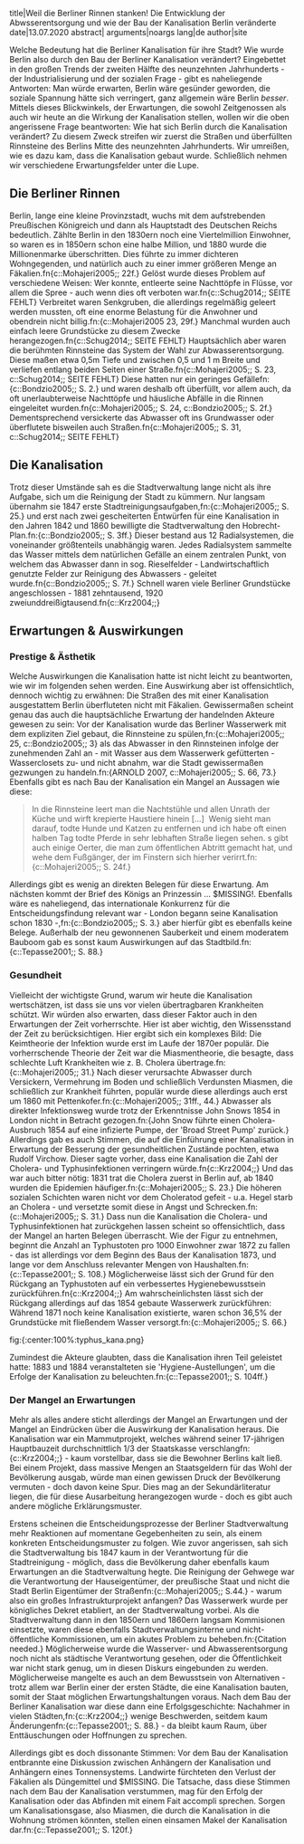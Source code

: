 title|Weil die Berliner Rinnen stanken! Die Entwicklung der Abwsserentsorgung und wie der Bau der Kanalisation Berlin veränderte
date|13.07.2020
abstract|
arguments|noargs
lang|de
author|site

Welche Bedeutung hat die Berliner Kanalisation für ihre Stadt? Wie wurde Berlin also durch den Bau der Berliner Kanalisation verändert? Eingebettet in den großen Trends der zweiten Hälfte des neunzehnten Jahrhunderts - der Industrialisierung und der sozialen Frage - gibt es naheliegende Antworten: Man würde erwarten, Berlin wäre gesünder geworden, die soziale Spannung hätte sich verringert, ganz allgemein wäre Berlin *besser*. Mittels dieses Blickwinkels, der Erwartungen, die sowohl Zeitgenossen als auch wir heute an die Wirkung der Kanalisation stellen, wollen wir die oben angerissene Frage beantworten: Wie hat sich Berlin durch die Kanalisation verändert?
Zu diesem Zweck streifen wir zuerst die Straßen und überfüllten Rinnsteine des Berlins Mitte des neunzehnten Jahrhunderts. Wir umreißen, wie es dazu kam, dass die Kanalisation gebaut wurde. Schließlich nehmen wir verschiedene Erwartungsfelder unter die Lupe.

## Die Berliner Rinnen

Berlin, lange eine kleine Provinzstadt, wuchs mit dem aufstrebenden Preußischen Königreich und dann als Hauptstadt des Deutschen Reichs bedeutlich. Zählte Berlin in den 1830ern noch eine Viertelmillion Einwohner, so waren es in 1850ern schon eine halbe Million, und 1880 wurde die Millionenmarke überschritten. Dies führte zu immer dichteren Wohngegenden, und natürlich auch zu einer immer größeren Menge an Fäkalien.fn{c::Mohajeri2005;; 22f.} Gelöst wurde dieses Problem auf verschiedene Weisen: Wer konnte, entleerte seine Nachttöpfe in Flüsse, vor allem die Spree - auch wenn dies oft verboten war.fn{c::Schug2014;; SEITE FEHLT} Verbreitet waren Senkgruben, die allerdings regelmäßig geleert werden mussten, oft eine enorme Belastung für die Anwohner und obendrein nicht billig.fn:{c::Mohajeri2005 23, 29f.} Manchmal wurden auch einfach leere Grundstücke zu diesem Zwecke herangezogen.fn{c::Schug2014;; SEITE FEHLT} Hauptsächlich aber waren die berühmten Rinnsteine das System der Wahl zur Abwasserentsorgung. Diese maßen etwa 0,5m Tiefe und zwischen 0,5 und 1 m Breite und verliefen entlang beiden Seiten einer Straße.fn{c::Mohajeri2005;; S. 23, c::Schug2014;; SEITE FEHLT} Diese hatten nur ein geringes Gefällefn:{c::Bondzio2005;; S. 2.} und waren deshalb oft überfüllt, vor allem auch, da oft unerlaubterweise Nachttöpfe und häusliche Abfälle in die Rinnen eingeleitet wurden.fn{c::Mohajeri2005;; S. 24, c::Bondzio2005;; S. 2f.} Dementsprechend versickerte das Abwasser oft ins Grundwasser oder überflutete bisweilen auch Straßen.fn{c::Mohajeri2005;; S. 31, c::Schug2014;; SEITE FEHLT}

## Die Kanalisation

Trotz dieser Umstände sah es die Stadtverwaltung lange nicht als ihre Aufgabe, sich um die Reinigung der Stadt zu kümmern. Nur langsam übernahm sie 1847 erste Stadtreinigungsaufgaben,fn:{c::Mohajeri2005;; S. 25.} und erst nach zwei gescheiterten Entwürfen für eine Kanalisation in den Jahren 1842 und 1860 bewilligte die Stadtverwaltung den Hobrecht-Plan.fn:{c::Bondzio2005;; S. 3ff.} Dieser bestand aus 12 Radialsystemen, die voneinander größtenteils unabhängig waren. Jedes Radialsystem sammelte das Wasser mittels dem natürlichen Gefälle an einem zentralen Punkt, von welchem das Abwasser dann in sog. Rieselfelder - Landwirtschaftlich genutzte Felder zur Reinigung des Abwassers - geleitet wurde.fn{c::Bondzio2005;; S. 7f.} Schnell waren viele Berliner Grundstücke angeschlossen - 1881 zehntausend, 1920 zweiunddreißigtausend.fn{c::Krz2004;;}

## Erwartungen & Auswirkungen

### Prestige & Ästhetik

Welche Auswirkungen die Kanalisation hatte ist nicht leicht zu beantworten, wie wir im folgenden sehen werden. Eine Auswirkung aber ist offensichtlich, dennoch wichtig zu erwähnen: Die Straßen des mit einer Kanalisation ausgestattem Berlin überfluteten nicht mit Fäkalien. Gewissermaßen scheint genau das auch die hauptsächliche Erwartung der handelnden Akteure gewesen zu sein: Vor der Kanalisation wurde das Berliner Wasserwerk mit dem expliziten Ziel gebaut, die Rinnsteine zu spülen,fn:{c::Mohajeri2005;; 25, c::Bondzio2005;; 3} als das Abwasser in den Rinnsteinen infolge der zunehmenden Zahl an - mit Wasser aus dem Wasserwerk gefütterten - Wasserclosets zu- und nicht abnahm, war die Stadt gewissermaßen gezwungen zu handeln.fn:{ARNOLD 2007, c::Mohajeri2005;; S. 66, 73.} Ebenfalls gibt es nach Bau der Kanalisation ein Mangel an Aussagen wie diese:

> In die Rinnsteine leert man die Nachtstühle und allen Unrath der Küche und wirft krepierte Haustiere hinein \[...\]  Wenig sieht man darauf, todte Hunde und Katzen zu entfernen und ich habe oft einen halben Tag todte Pferde in sehr lebhaften Straße liegen sehen. s gibt auch einige Oerter, die man zum öffentlichen Abtritt gemacht hat, und wehe dem Fußgänger, der im Finstern sich hierher verirrt.fn:{c::Mohajeri2005;; S. 24f.}

Allerdings gibt es wenig an direkten Belegen für diese Erwartung. Am nächsten kommt der Brief des Königs an Prinzessin ... $MISSING!. Ebenfalls wäre es naheliegend, das internationale Konkurrenz für die Entscheidungsfindung relevant war - London begann seine Kanalisation schon 1830 -,fn:{c::Bondzio2005;; S. 3.} aber hierfür gibt es ebenfalls keine Belege. Außerhalb der neu gewonnenen Sauberkeit und einem moderatem Bauboom gab es sonst kaum Auswirkungen auf das Stadtbild.fn:{c::Tepasse2001;; S. 88.}

### Gesundheit

Vielleicht der wichtigste Grund, warum wir heute die Kanalisation wertschätzen, ist dass sie uns vor vielen übertragbaren Krankheiten schützt. Wir würden also erwarten, dass dieser Faktor auch in den Erwartungen der Zeit vorherrschte. Hier ist aber wichtig, den Wissensstand der Zeit zu berücksichtigen. Hier ergibt sich ein komplexes Bild: Die Keimtheorie der Infektion wurde erst im Laufe der 1870er populär. Die vorherrschende Theorie der Zeit war die Miasmentheorie, die besagte, dass schlechte Luft Krankheiten wie z. B. Cholera übertrage.fn:{c::Mohajeri2005;; 31.} Nach dieser verursachte Abwasser durch Versickern, Vermehrung im Boden und schließlich Verdunsten Miasmen, die schließlich zur Krankheit führten, populär wurde diese allerdings auch erst um 1860 mit Pettenkofer.fn:{c::Mohajeri2005;; 31ff., 44.} Abwasser als direkter Infektionsweg wurde trotz der Erkenntnisse John Snows 1854 in London nicht in Betracht gezogen.fn:{John Snow führte einen Cholera-Ausbruch 1854 auf eine infizierte Pumpe, der 'Broad Street Pump' zurück.} Allerdings gab es auch Stimmen, die auf die Einführung einer Kanalisation in Erwartung der Besserung der gesundheitlichen Zustände pochten, etwa Rudolf Virchow. Dieser sagte vorher, dass eine Kanalisation die Zahl der Cholera- und Typhusinfektionen verringern würde.fn{c::Krz2004;;} Und das war auch bitter nötig: 1831 trat die Cholera zuerst in Berlin auf, ab 1840 wurden die Epidemien häufiger.fn:{c::Mohajeri2005;; S. 23.} Die höheren sozialen Schichten waren nicht vor dem Choleratod gefeit - u.a. Hegel starb an Cholera - und versetzte somit diese in Angst und Schrecken.fn:{c::Mohajeri2005;; S. 31.}
Dass nun die Kanalisation die Cholera- und Typhusinfektionen hat zurückgehen lassen scheint so offensichtlich, dass der Mangel an harten Belegen überrascht. Wie der Figur zu entnehmen, beginnt die Anzahl an Typhustoten pro 1000 Einwohner zwar 1872 zu fallen - das ist allerdings vor dem Beginn des Baus der Kanalisation 1873, und lange vor dem Anschluss relevanter Mengen von Haushalten.fn:{c::Tepasse2001;; S. 108.} Möglicherweise lässt sich der Grund für den Rückgang an Typhustoten auf ein verbessertes Hygienebewusstsein zurückführen.fn{c::Krz2004;;} Am wahrscheinlichsten lässt sich der Rückgang allerdings auf das 1854 gebaute Wasserwerk zurückführen: Während 1871 noch keine Kanalisation existierte, waren schon 36,5% der Grundstücke mit fließendem Wasser versorgt.fn:{c::Mohajeri2005;; S. 66.}

fig:{:center:100%:typhus_kana.png}

Zumindest die Akteure glaubten, dass die Kanalisation ihren Teil geleistet hatte: 1883 und 1884 veranstalteten sie 'Hygiene-Austellungen', um die Erfolge der Kanalisation zu beleuchten.fn:{c::Tepasse2001;; S. 104ff.}

### Der Mangel an Erwartungen

Mehr als alles andere sticht allerdings der Mangel an Erwartungen und der Mangel an Eindrücken über die Auswirkung der Kanalisation heraus. Die Kanalisation war ein Mammutprojekt, welches während seiner 17-jährigen Hauptbauzeit durchschnittlich 1/3 der Staatskasse verschlangfn:{c::Krz2004;;} - kaum vorstellbar, dass sie die Bewohner Berlins kalt ließ. Bei einem Projekt, dass massive Mengen an Staatsgeldern für das Wohl der Bevölkerung ausgab, würde man einen gewissen Druck der Bevölkerung vermuten - doch davon keine Spur. Dies mag an der Sekundärliteratur liegen, die für diese Ausarbeitung herangezogen wurde - doch es gibt auch andere mögliche Erklärungsmuster.

Erstens scheinen die Entscheidungsprozesse der Berliner Stadtverwaltung mehr Reaktionen auf momentane Gegebenheiten zu sein, als einem konkreten Entscheidungsmuster zu folgen. Wie zuvor angerissen, sah sich die Stadtverwaltung bis 1847 kaum in der Verantwortung für die Stadtreinigung - möglich, dass die Bevölkerung daher ebenfalls kaum Erwartungen an die Stadtverwaltung hegte. Die Reinigung der Gehwege war die Verantwortung der Hauseigentümer, der preußische Staat und nicht die Stadt Berlin Eigentümer der Straßenfn:{c::Mohajeri2005;; S.44.} - warum also ein großes Infrastrukturprojekt anfangen? Das Wasserwerk wurde per königliches Dekret etabliert, an der Stadtverwaltung vorbei. Als die Stadtverwaltung dann in den 1850ern und 1860ern langsam Kommisionen einsetzte, waren diese ebenfalls Stadtverwaltungsinterne und nicht-öffentliche Kommissionen, um ein akutes Problem zu beheben.fn:{Citation needed.} Möglicherweise wurde die Wasserver- und Abwasserentsorgung noch nicht als städtische Verantwortung gesehen, oder die Öffentlichkeit war nicht stark genug, um in diesen Diskurs eingebunden zu werden. Möglicherweise mangelte es auch an dem Bewusstsein von Alternativen - trotz allem war Berlin einer der ersten Städte, die eine Kanalisation bauten, somit der Staat möglichen Erwartungshaltungen voraus. Nach dem Bau der Berliner Kanalisation war diese dann eine Erfolgsgeschichte: Nachahmer in vielen Städten,fn:{c::Krz2004;;} wenige Beschwerden, seitdem kaum Änderungenfn:{c::Tepasse2001;; S. 88.} - da bleibt kaum Raum, über Enttäuschungen oder Hoffnungen zu sprechen.

Allerdings gibt es doch dissonante Stimmen: Vor dem Bau der Kanalisation entbrannte eine Diskussion zwischen Anhängern der Kanalisation und Anhängern eines Tonnensystems. Landwirte fürchteten den Verlust der Fäkalien als Düngemittel und $MISSING.
Die Tatsache, dass diese Stimmen nach dem Bau der Kanalisation verstummen, mag für den Erfolg der Kanalisation oder das Abfinden mit einem Fait accompli sprechen. Sorgen um Kanalisationsgase, also Miasmen, die durch die Kanalisation in die Wohnung strömen könnten, stellen einen einsamen Makel der Kanalisation dar.fn:{c::Tepasse2001;; S. 120f.}
